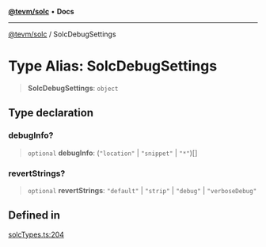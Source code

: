 [**@tevm/solc**](../README.md) • **Docs**

***

[@tevm/solc](../globals.md) / SolcDebugSettings

# Type Alias: SolcDebugSettings

> **SolcDebugSettings**: `object`

## Type declaration

### debugInfo?

> `optional` **debugInfo**: (`"location"` \| `"snippet"` \| `"*"`)[]

### revertStrings?

> `optional` **revertStrings**: `"default"` \| `"strip"` \| `"debug"` \| `"verboseDebug"`

## Defined in

[solcTypes.ts:204](https://github.com/qbzzt/tevm-monorepo/blob/main/bundler-packages/solc/src/solcTypes.ts#L204)
